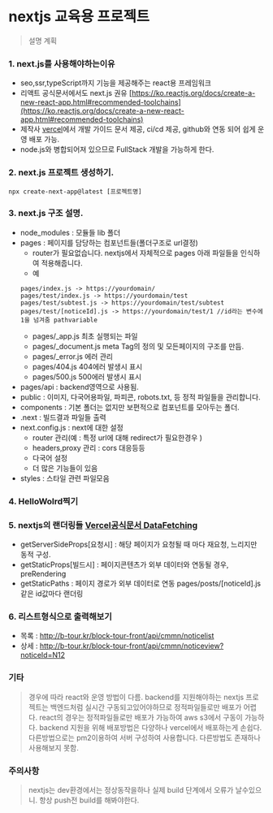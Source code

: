 # nextjs 교육용 프로젝트
> 설명 계획 

### 1. next.js를 사용해야하는이유
   - seo,ssr,typeScript까지 기능을 제공해주는 react용 프레임워크
   - 리액트 공식문서에서도 next.js 권유 [https://ko.reactjs.org/docs/create-a-new-react-app.html#recommended-toolchains](https://ko.reactjs.org/docs/create-a-new-react-app.html#recommended-toolchains)
   - 제작사 [vercel](https://vercel.com/)에서 개발 가이드 문서 제공, ci/cd 제공, github와 연동 되어 쉽게 운영 배포 가능.
   - node.js와 병합되어져 있으므로 FullStack 개발을 가능하게 한다.

### 2. next.js 프로젝트 생성하기.
```
npx create-next-app@latest [프로젝트명]
```

### 3. next.js 구조 설명.
- node_modules : 모듈들 lib 폴더
- pages : 페이지를 담당하는 컴포넌트들(폴더구조로 url결정)
  - router가 필요없습니다. nextjs에서 자체적으로 pages 아래 파일들을 인식하여 적용해줍니다.
  - 예 
  ``` 
  pages/index.js -> https://yourdomain/
  pages/test/index.js -> https://yourdomain/test
  pages/test/subtest.js -> https://yourdomain/test/subtest
  pages/test/[noticeId].js -> https://yourdomain/test/1 //id라는 변수에 1을 넘겨줌 pathvariable

  ``` 
  - pages/_app.js 최초 실행되는 파일
  - pages/_document.js meta Tag의 정의 및 모든페이지의 구조를 만듬.
  - pages/_error.js 에러 관리
  - pages/404.js 404에러 발생시 표시
  - pages/500.js 500에러 발생시 표시
- pages/api : backend영역으로 사용됨.
- public : 이미지, 다국어용파일, 파피콘, robots.txt, 등 정적 파일들을 관리합니다.
- components : 기본 폴더는 없지만 보편적으로 컴포넌트를 모아두는 폴더.
- .next : 빌드결과 파일들 출력
- next.config.js : next에 대한 설정  
  - router 관리(예 : 특정 url에 대해 redirect가 필요한경우 )
  - headers,proxy 관리 : cors 대응등등
  - 다국어 설정
  - 더 많은 기능들이 있음
- styles : 스타일 관련 파일모음


### 4. HelloWolrd찍기

### 5. nextjs의 랜더링들 [Vercel공식문서 DataFetching](https://nextjs.org/docs/basic-features/data-fetching/overview)
- getServerSideProps[요청시] : 해당 페이지가 요청될 때 마다 재요청, 느리지만 동적 구성.
- getStaticProps[빌드시] : 페이지콘텐츠가 외부 데이터와 연동될 경우, preRendering
- getStaticPaths : 페이지 경로가 외부 데이터로 연동 pages/posts/[noticeId].js 같은 id값마다 랜더링

### 6. 리스트형식으로 출력해보기
- 목록 : http://b-tour.kr/block-tour-front/api/cmmn/noticelist
- 상세 : http://b-tour.kr/block-tour-front/api/cmmn/noticeview?noticeId=N12

### 기타
> 경우에 따라 react와 운영 방법이 다름.
> backend를 지원해야하는 nextjs 프로젝트는 백엔드처럼 실시간 구동되고있어야하므로 정적파일들로만 배포가 어렵다.
> react의 경우는 정적파일들로만 배포가 가능하여 aws s3에서 구동이 가능하다.
> backend 지원을 위해 배포방법은 다양하나 vercel에서 배포하는게 손쉽다.
> 다른방법으로는 pm2이용하여 서버 구성하여 사용합니다. 다른방법도 존재하나 사용해보지 못함.


### 주의사항
> nextjs는 dev환경에서는 정상동작을하나 실제 build 단계에서 오류가 날수있으니. 항상 push전 build를 해봐야한다.